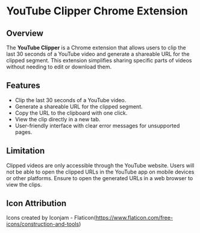 # YouTube Clipper Chrome Extension

## Overview

The **YouTube Clipper** is a Chrome extension that allows users to clip the last 30 seconds of a YouTube video and generate a shareable URL for the clipped segment. This extension simplifies sharing specific parts of videos without needing to edit or download them.

## Features

- Clip the last 30 seconds of a YouTube video.
- Generate a shareable URL for the clipped segment.
- Copy the URL to the clipboard with one click.
- View the clip directly in a new tab.
- User-friendly interface with clear error messages for unsupported pages.

## Limitation

Clipped videos are only accessible through the YouTube website. Users will not be able to open the clipped URLs in the YouTube app on mobile devices or other platforms. Ensure to open the generated URLs in a web browser to view the clips.

## Icon Attribution
Icons created by Iconjam - Flaticon(https://www.flaticon.com/free-icons/construction-and-tools)
